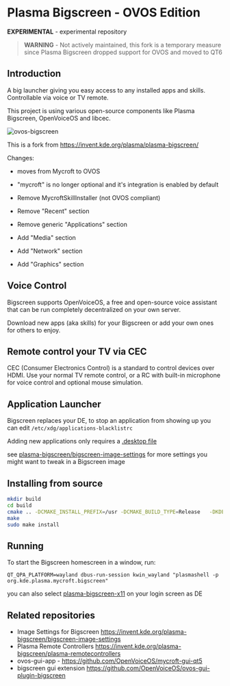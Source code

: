 # Plasma Bigscreen - OVOS Edition

**EXPERIMENTAL** - experimental repository

> **WARNING** - Not actively maintained, this fork is a temporary measure since Plasma Bigscreen dropped support for OVOS and moved to QT6

## Introduction

A big launcher giving you easy access to any installed apps and skills.
Controllable via voice or TV remote.

This project is using various open-source components like Plasma Bigscreen, OpenVoiceOS and libcec.

![ovos-bigscreen](https://github.com/OpenVoiceOS/ovos-plasma-bigscreen/assets/33701864/afcc5e15-146b-4f38-be8d-0e5a56acaa55)

This is a fork from https://invent.kde.org/plasma/plasma-bigscreen/

Changes:

- moves from Mycroft to OVOS 

- "mycroft" is no longer optional and it's integration is enabled by default

- Remove MycroftSkillInstaller (not OVOS compliant)

- Remove "Recent" section

- Remove generic "Applications" section

- Add "Media" section

- Add "Network" section

- Add "Graphics" section

## Voice Control

Bigscreen supports OpenVoiceOS, a free and open-source voice assistant that can be run completely decentralized on your own server.

Download new apps (aka skills) for your Bigscreen or add your own ones for others to enjoy.

## Remote control your TV via CEC

CEC (Consumer Electronics Control) is a standard to control devices over HDMI.
Use your normal TV remote control, or a RC with built-in microphone for voice control and optional mouse simulation.

## Application Launcher

Bigscreen replaces your DE, to stop an application from showing up you can edit `/etc/xdg/applications-blacklistrc`

Adding new applications only requires a [.desktop file](https://specifications.freedesktop.org/desktop-entry-spec/desktop-entry-spec-latest.html)

see [plasma-bigscreen/bigscreen-image-settings](https://invent.kde.org/plasma-bigscreen/bigscreen-image-settings) for more settings you might want to tweak in a Bigscreen image

## Installing from source

```bash
mkdir build
cd build
cmake .. -DCMAKE_INSTALL_PREFIX=/usr -DCMAKE_BUILD_TYPE=Release   -DKDE_INSTALL_LIBDIR=lib -DKDE_INSTALL_USE_QT_SYS_PATHS=ON -DCMAKE_CXX_COMPILER=clazy
make
sudo make install
```

## Running

To start the Bigscreen homescreen in a window, run:

```
QT_QPA_PLATFORM=wayland dbus-run-session kwin_wayland "plasmashell -p org.kde.plasma.mycroft.bigscreen"
```

you can also select [plasma-bigscreen-x11](bin/plasma-bigscreen-x11) on your login screen as DE

## Related repositories

- Image Settings for Bigscreen https://invent.kde.org/plasma-bigscreen/bigscreen-image-settings
- Plasma Remote Controllers https://invent.kde.org/plasma-bigscreen/plasma-remotecontrollers
- ovos-gui-app - https://github.com/OpenVoiceOS/mycroft-gui-qt5
- bigscreen gui extension https://github.com/OpenVoiceOS/ovos-gui-plugin-bigscreen